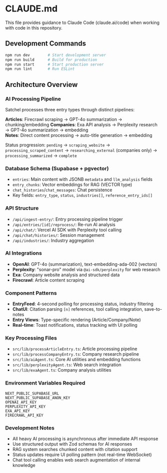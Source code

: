# CLAUDE.md

This file provides guidance to Claude Code (claude.ai/code) when working with code in this repository.

## Development Commands

```bash
npm run dev        # Start development server
npm run build      # Build for production  
npm run start      # Start production server
npm run lint       # Run ESLint
```

## Architecture Overview

### AI Processing Pipeline
Satchel processes three entry types through distinct pipelines:

**Articles**: Firecrawl scraping → GPT-4o summarization → chunking/embedding
**Companies**: Exa API analysis → Perplexity research → GPT-4o summarization → embedding  
**Notes**: Direct content processing → auto-title generation → embedding

Status progression: `pending` → `scraping_website` → `processing_scraped_content` → `researching_external` (companies only) → `processing_summarized` → `complete`

### Database Schema (Supabase + pgvector)
- `entries`: Main content with JSONB `metadata` and `llm_analysis` fields
- `entry_chunks`: Vector embeddings for RAG (VECTOR type)  
- `chat_histories`/`chat_messages`: Chat persistence
- Key fields: `entry_type`, `status`, `industries[]`, `reference_entry_ids[]`

### API Structure
- `/api/ingest-entry/`: Entry processing pipeline trigger
- `/api/entries/[id]/reprocess/`: Re-run AI analysis
- `/api/chat/`: Vercel AI SDK with Perplexity tool calling
- `/api/chat/histories/`: Session management
- `/api/industries/`: Industry aggregation

### AI Integrations
- **OpenAI**: GPT-4o (summarization), text-embedding-ada-002 (vectors)
- **Perplexity**: "sonar-pro" model via `@ai-sdk/perplexity` for web research
- **Exa**: Company website analysis and structured data
- **Firecrawl**: Article content scraping

### Component Patterns
- **EntryFeed**: 4-second polling for processing status, industry filtering
- **ChatUI**: Citation parsing `[n]` references, tool calling integration, save-to-notes
- **Entry Views**: Type-specific rendering (Article/Company/Note)
- **Real-time**: Toast notifications, status tracking with UI polling

### Key Processing Files
- `src/lib/processArticleEntry.ts`: Article processing pipeline
- `src/lib/processCompanyEntry.ts`: Company research pipeline  
- `src/lib/aiAgent.ts`: Core AI utilities and embedding functions
- `src/lib/perplexityAgent.ts`: Web search integration
- `src/lib/exaAgent.ts`: Company analysis utilities

### Environment Variables Required
```
NEXT_PUBLIC_SUPABASE_URL
NEXT_PUBLIC_SUPABASE_ANON_KEY
OPENAI_API_KEY
PERPLEXITY_API_KEY
EXA_API_KEY
FIRECRAWL_API_KEY
```

### Development Notes
- All heavy AI processing is asynchronous after immediate API response
- Use structured output with Zod schemas for AI responses
- RAG system searches chunked content with citation support
- Status updates require UI polling pattern (not real-time WebSocket)
- Chat tool calling enables web search augmentation of internal knowledge